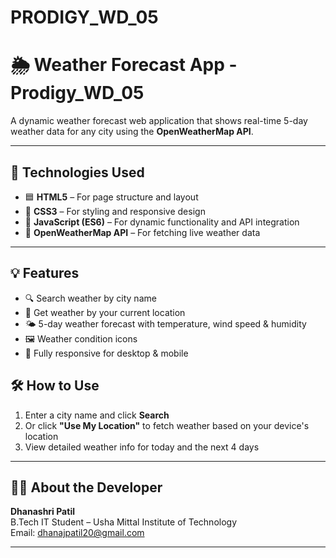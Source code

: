 # PRODIGY_WD_05
# 🌦️ Weather Forecast App - Prodigy_WD_05

A dynamic weather forecast web application that shows real-time 5-day weather data for any city using the **OpenWeatherMap API**.

---

## 🚀 Technologies Used

- 🟦 **HTML5** – For page structure and layout  
- 🎨 **CSS3** – For styling and responsive design  
- 🧠 **JavaScript (ES6)** – For dynamic functionality and API integration  
- 📡 **OpenWeatherMap API** – For fetching live weather data  

---

## 💡 Features

- 🔍 Search weather by city name  
- 📍 Get weather by your current location  
- 🌤️ 5-day weather forecast with temperature, wind speed & humidity  
- 🖼️ Weather condition icons  
- 📱 Fully responsive for desktop & mobile  

## 🛠️ How to Use

1. Enter a city name and click **Search**
2. Or click **"Use My Location"** to fetch weather based on your device's location
3. View detailed weather info for today and the next 4 days

---

## 🙋‍♀️ About the Developer

**Dhanashri Patil**  
B.Tech IT Student – Usha Mittal Institute of Technology  
Email: dhanajpatil20@gmail.com

---
